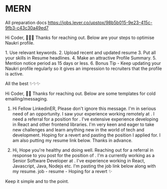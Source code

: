 # MERN
All preparation docs
https://jobs.lever.co/upstox/98b5b015-9e23-415c-9fb3-c43c30a49ed7


Hi Coder, 👩🏻‍💻 Thanks for reaching out. Below are your steps to optimise Naukri profile.

1.⁠ ⁠Use relevant keywords.
2.⁠ ⁠Upload recent and updated resume 
3.⁠ ⁠Put all your skills in Resume headlines.
4.⁠ ⁠Make an attractive Profile Summary.
5.⁠ ⁠Mention notice period as 15 days or less.
6. Bonus Tip - Keep updating your Naukri profile regularly so it gives an impression to recruiters that the profile is active.


All the best ✨✨✨

Hi Coder, 🧑‍💻 Thanks for reaching out. Below are some templates for cold emailing/messaging. 

1. Hi Fellow LinkedinER, Please don't ignore this message. I'm in serious need of an opportunity. I saw your experience working remotely at <Company>. I need a referral for a position for <Position>. I've extensive experience developing in React and other frontend libraries. I'm very keen and eager to take new challenges and learn anything new in the world of tech and development.
Hoping for a revert and pasting the position I applied for. I am also putting my resume link below.
Thanks in advance.

2. Hi, Hope you're healthy and doing well. Reaching out for a referral in response to you post for the position of <Position>. I'm a currently working as a Senior Software Developer at <Company>. I've experience working in React, Javascript, Java, Nodejs etc. I'm pasting the job link below along with my resume.
job - <link>
resume - <link>
Hoping for a revert ✨ 

Keep it simple and to the point.


